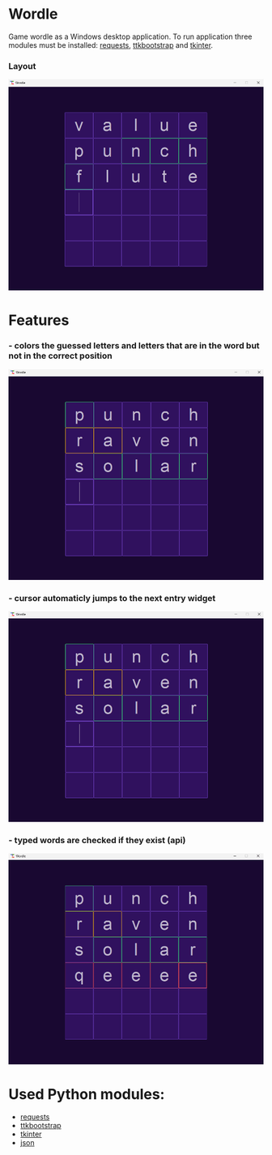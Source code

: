 # Wordle
Game wordle as a Windows desktop application. To run application three modules must be installed: [requests](https://pypi.org/project/requests/), [ttkbootstrap](https://ttkbootstrap.readthedocs.io/en/latest/) and [tkinter](https://docs.python.org/3/library/tkinter.html).

### Layout
![Wordle](https://github.com/nieinter/images/blob/main/wordle_main.png)

# Features

### - colors the guessed letters and letters that are in the word but not in the correct position
  
![WordleColors](https://github.com/nieinter/images/blob/main/wordle_main2.png)

### - cursor automaticly jumps to the next entry widget

![WordleJump](https://github.com/nieinter/images/blob/main/ezgif.com-animated-gif-maker%20(11).gif)

### - typed words are checked if they exist (api)

![WordleJump](https://github.com/nieinter/images/blob/main/ezgif.com-animated-gif-maker%20(10).gif)

# Used Python modules:

- [requests](https://pypi.org/project/requests/)
- [ttkbootstrap](https://ttkbootstrap.readthedocs.io/en/latest/)
- [tkinter](https://docs.python.org/3/library/tkinter.html)
- [json](https://docs.python.org/3/library/json.html)
